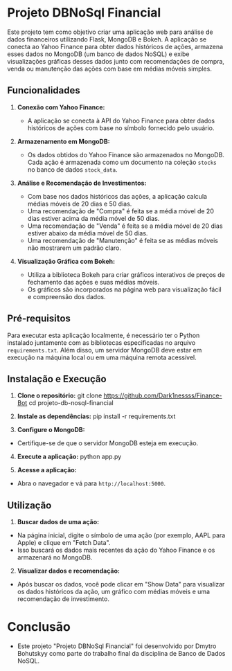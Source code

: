 # Projeto DBNoSql Financial

Este projeto tem como objetivo criar uma aplicação web para análise de dados financeiros utilizando Flask, MongoDB e Bokeh. A aplicação se conecta ao Yahoo Finance para obter dados históricos de ações, armazena esses dados no MongoDB (um banco de dados NoSQL) e exibe visualizações gráficas desses dados junto com recomendações de compra, venda ou manutenção das ações com base em médias móveis simples.

## Funcionalidades

1. **Conexão com Yahoo Finance:**
   - A aplicação se conecta à API do Yahoo Finance para obter dados históricos de ações com base no símbolo fornecido pelo usuário.

2. **Armazenamento em MongoDB:**
   - Os dados obtidos do Yahoo Finance são armazenados no MongoDB. Cada ação é armazenada como um documento na coleção `stocks` no banco de dados `stock_data`.

3. **Análise e Recomendação de Investimentos:**
   - Com base nos dados históricos das ações, a aplicação calcula médias móveis de 20 dias e 50 dias.
   - Uma recomendação de "Compra" é feita se a média móvel de 20 dias estiver acima da média móvel de 50 dias.
   - Uma recomendação de "Venda" é feita se a média móvel de 20 dias estiver abaixo da média móvel de 50 dias.
   - Uma recomendação de "Manutenção" é feita se as médias móveis não mostrarem um padrão claro.

4. **Visualização Gráfica com Bokeh:**
   - Utiliza a biblioteca Bokeh para criar gráficos interativos de preços de fechamento das ações e suas médias móveis.
   - Os gráficos são incorporados na página web para visualização fácil e compreensão dos dados.

## Pré-requisitos

Para executar esta aplicação localmente, é necessário ter o Python instalado juntamente com as bibliotecas especificadas no arquivo `requirements.txt`. Além disso, um servidor MongoDB deve estar em execução na máquina local ou em uma máquina remota acessível.

## Instalação e Execução

1. **Clone o repositório:**
git clone https://github.com/Dark1nessss/Finance-Bot
cd projeto-db-nosql-financial

2. **Instale as dependências:**
pip install -r requirements.txt

3. **Configure o MongoDB:**
- Certifique-se de que o servidor MongoDB esteja em execução.

4. **Execute a aplicação:**
python app.py

5. **Acesse a aplicação:**
- Abra o navegador e vá para `http://localhost:5000`.

## Utilização

1. **Buscar dados de uma ação:**
- Na página inicial, digite o símbolo de uma ação (por exemplo, AAPL para Apple) e clique em "Fetch Data".
- Isso buscará os dados mais recentes da ação do Yahoo Finance e os armazenará no MongoDB.

2. **Visualizar dados e recomendação:**
- Após buscar os dados, você pode clicar em "Show Data" para visualizar os dados históricos da ação, um gráfico com médias móveis e uma recomendação de investimento.

# Conclusão
- Este projeto "Projeto DBNoSql Financial" foi desenvolvido por Dmytro Bohutskyy como parte do trabalho final da disciplina de Banco de Dados NoSQL.